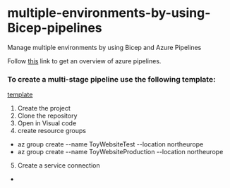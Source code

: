 # multiple-environments-by-using-Bicep-pipelines
Manage multiple environments by using Bicep and Azure Pipelines

Follow [this](https://learn.microsoft.com/en-us/training/modules/manage-multiple-environments-using-bicep-azure-pipelines/1-introduction) link to get an overview of azure pipelines.

### To create a multi-stage pipeline use the following template:
[template](https://azuredevopsdemogenerator.azurewebsites.net/?name=bicepenvironments)

1. Create the project
2. Clone the repository
3. Open in Visual code
4. create resource groups
 - az group create --name ToyWebsiteTest --location northeurope
 - az group create --name ToyWebsiteProduction --location northeurope
5. Create a service connection
 - 

